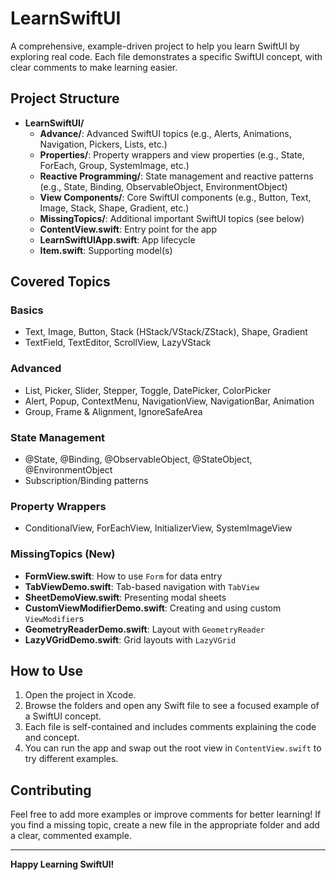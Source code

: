 # LearnSwiftUI

A comprehensive, example-driven project to help you learn SwiftUI by exploring real code. Each file demonstrates a specific SwiftUI concept, with clear comments to make learning easier.

## Project Structure

- **LearnSwiftUI/**
  - **Advance/**: Advanced SwiftUI topics (e.g., Alerts, Animations, Navigation, Pickers, Lists, etc.)
  - **Properties/**: Property wrappers and view properties (e.g., State, ForEach, Group, SystemImage, etc.)
  - **Reactive Programming/**: State management and reactive patterns (e.g., State, Binding, ObservableObject, EnvironmentObject)
  - **View Components/**: Core SwiftUI components (e.g., Button, Text, Image, Stack, Shape, Gradient, etc.)
  - **MissingTopics/**: Additional important SwiftUI topics (see below)
  - **ContentView.swift**: Entry point for the app
  - **LearnSwiftUIApp.swift**: App lifecycle
  - **Item.swift**: Supporting model(s)

## Covered Topics

### Basics
- Text, Image, Button, Stack (HStack/VStack/ZStack), Shape, Gradient
- TextField, TextEditor, ScrollView, LazyVStack

### Advanced
- List, Picker, Slider, Stepper, Toggle, DatePicker, ColorPicker
- Alert, Popup, ContextMenu, NavigationView, NavigationBar, Animation
- Group, Frame & Alignment, IgnoreSafeArea

### State Management
- @State, @Binding, @ObservableObject, @StateObject, @EnvironmentObject
- Subscription/Binding patterns

### Property Wrappers
- ConditionalView, ForEachView, InitializerView, SystemImageView

### **MissingTopics** (New)
- **FormView.swift**: How to use `Form` for data entry
- **TabViewDemo.swift**: Tab-based navigation with `TabView`
- **SheetDemoView.swift**: Presenting modal sheets
- **CustomViewModifierDemo.swift**: Creating and using custom `ViewModifier`s
- **GeometryReaderDemo.swift**: Layout with `GeometryReader`
- **LazyVGridDemo.swift**: Grid layouts with `LazyVGrid`

## How to Use

1. Open the project in Xcode.
2. Browse the folders and open any Swift file to see a focused example of a SwiftUI concept.
3. Each file is self-contained and includes comments explaining the code and concept.
4. You can run the app and swap out the root view in `ContentView.swift` to try different examples.

## Contributing

Feel free to add more examples or improve comments for better learning! If you find a missing topic, create a new file in the appropriate folder and add a clear, commented example.

---

**Happy Learning SwiftUI!** 